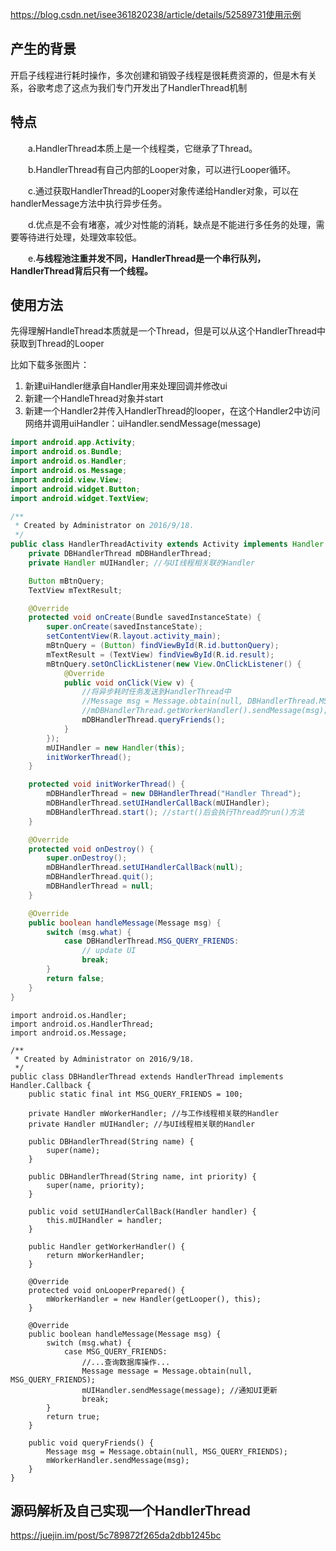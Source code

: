 https://blog.csdn.net/isee361820238/article/details/52589731使用示例

## 产生的背景

开启子线程进行耗时操作，多次创建和销毁子线程是很耗费资源的，但是木有关系，谷歌考虑了这点为我们专门开发出了HandlerThread机制

## 特点

  a.HandlerThread本质上是一个线程类，它继承了Thread。

  b.HandlerThread有自己内部的Looper对象，可以进行Looper循环。

  c.通过获取HandlerThread的Looper对象传递给Handler对象，可以在handlerMessage方法中执行异步任务。

  d.优点是不会有堵塞，减少对性能的消耗，缺点是不能进行多任务的处理，需要等待进行处理，处理效率较低。

  e.**与线程池注重并发不同，HandlerThread是一个串行队列，HandlerThread背后只有一个线程。**


## 使用方法

先得理解HandleThread本质就是一个Thread，但是可以从这个HandlerThread中获取到Thread的Looper

比如下载多张图片：

1. 新建uiHandler继承自Handler用来处理回调并修改ui
2. 新建一个HandleThread对象并start
3. 新建一个Handler2并传入HandlerThread的looper，在这个Handler2中访问网络并调用uiHandler：uiHandler.sendMessage(message)



```java
import android.app.Activity;
import android.os.Bundle;
import android.os.Handler;
import android.os.Message;
import android.view.View;
import android.widget.Button;
import android.widget.TextView;

/**
 * Created by Administrator on 2016/9/18.
 */
public class HandlerThreadActivity extends Activity implements Handler.Callback {
    private DBHandlerThread mDBHandlerThread;
    private Handler mUIHandler; //与UI线程相关联的Handler

    Button mBtnQuery;
    TextView mTextResult;

    @Override
    protected void onCreate(Bundle savedInstanceState) {
        super.onCreate(savedInstanceState);
        setContentView(R.layout.activity_main);
        mBtnQuery = (Button) findViewById(R.id.buttonQuery);
        mTextResult = (TextView) findViewById(R.id.result);
        mBtnQuery.setOnClickListener(new View.OnClickListener() {
            @Override
            public void onClick(View v) {
                //将异步耗时任务发送到HandlerThread中
                //Message msg = Message.obtain(null, DBHandlerThread.MSG_QUERY_FRIENDS);
                //mDBHandlerThread.getWorkerHandler().sendMessage(msg);
                mDBHandlerThread.queryFriends();
            }
        });
        mUIHandler = new Handler(this);
        initWorkerThread();
    }

    protected void initWorkerThread() {
        mDBHandlerThread = new DBHandlerThread("Handler Thread");
        mDBHandlerThread.setUIHandlerCallBack(mUIHandler);
        mDBHandlerThread.start(); //start()后会执行Thread的run()方法
    }

    @Override
    protected void onDestroy() {
        super.onDestroy();
        mDBHandlerThread.setUIHandlerCallBack(null);
        mDBHandlerThread.quit();
        mDBHandlerThread = null;
    }

    @Override
    public boolean handleMessage(Message msg) {
        switch (msg.what) {
            case DBHandlerThread.MSG_QUERY_FRIENDS:
                // update UI
                break;
        }
        return false;
    }
}
```

```
import android.os.Handler;
import android.os.HandlerThread;
import android.os.Message;

/**
 * Created by Administrator on 2016/9/18.
 */
public class DBHandlerThread extends HandlerThread implements Handler.Callback {
    public static final int MSG_QUERY_FRIENDS = 100;

    private Handler mWorkerHandler; //与工作线程相关联的Handler
    private Handler mUIHandler; //与UI线程相关联的Handler

    public DBHandlerThread(String name) {
        super(name);
    }

    public DBHandlerThread(String name, int priority) {
        super(name, priority);
    }

    public void setUIHandlerCallBack(Handler handler) {
        this.mUIHandler = handler;
    }

    public Handler getWorkerHandler() {
        return mWorkerHandler;
    }

    @Override
    protected void onLooperPrepared() {
        mWorkerHandler = new Handler(getLooper(), this);
    }

    @Override
    public boolean handleMessage(Message msg) {
        switch (msg.what) {
            case MSG_QUERY_FRIENDS:
                //...查询数据库操作...
                Message message = Message.obtain(null, MSG_QUERY_FRIENDS);
                mUIHandler.sendMessage(message); //通知UI更新
                break;
        }
        return true;
    }

    public void queryFriends() {
        Message msg = Message.obtain(null, MSG_QUERY_FRIENDS);
        mWorkerHandler.sendMessage(msg);
    }
}
```

## 源码解析及自己实现一个HandlerThread

https://juejin.im/post/5c789872f265da2dbb1245bc